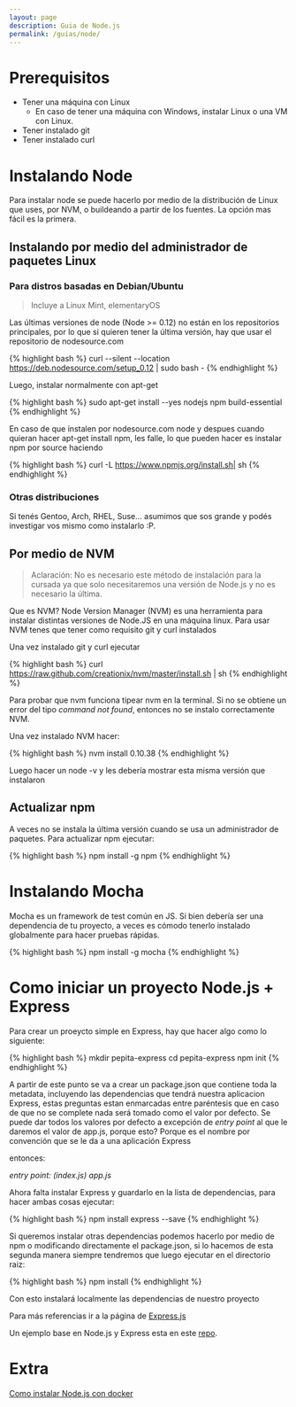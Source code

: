 ```yaml
---
layout: page
description: Guia de Node.js
permalink: /guias/node/
---
```


# Prerequisitos 

* Tener una máquina con Linux
    - En caso de tener una máquina con Windows, instalar Linux o una VM con Linux.
* Tener instalado git
* Tener instalado curl 


# Instalando Node

Para instalar node se puede hacerlo por medio de la distribución de Linux que uses, por NVM,
o buildeando a partir de los fuentes. La opción mas fácil es la primera. 

## Instalando por medio del administrador de paquetes Linux 

### Para distros basadas en Debian/Ubuntu

> Incluye a Linux Mint, elementaryOS

Las últimas versiones de node (Node >= 0.12) no están en los repositorios principales, por lo
que si quieren tener la última versión, hay que usar el repositorio de nodesource.com

{% highlight bash %}
curl --silent --location https://deb.nodesource.com/setup_0.12 | sudo bash -
{% endhighlight %}

Luego, instalar normalmente con apt-get

{% highlight bash %}
sudo apt-get install --yes nodejs npm build-essential
{% endhighlight %}

En caso de que instalen por nodesource.com node y despues cuando quieran hacer apt-get install npm, les falle, lo que pueden hacer es instalar npm por source haciendo

{% highlight bash %}
curl -L https://www.npmjs.org/install.sh| sh
{% endhighlight %}

### Otras distribuciones

Si tenés Gentoo, Arch, RHEL, Suse... asumimos que sos grande y podés investigar vos mismo como instalarlo :P. 

## Por medio de NVM

<blockquote>
Aclaración: No es necesario este método de instalación para la cursada ya que solo necesitaremos
una versión de Node.js y no es necesario la última.
</blockquote>
 

Que es NVM? Node Version Manager (NVM) es una herramienta para instalar distintas versiones de
Node.JS en una máquina linux. Para usar NVM tenes que tener como requisito git y curl instalados
 
Una vez instalado git y curl ejecutar

{% highlight bash %}
curl https://raw.github.com/creationix/nvm/master/install.sh | sh
{% endhighlight %}

Para probar que nvm funciona tipear nvm en la terminal. Si no se obtiene un 
error del tipo *command not found*, entonces no se instalo correctamente NVM.

Una vez instalado NVM hacer:

{% highlight bash %}
nvm install 0.10.38
{% endhighlight %}

Luego hacer un node -v y les debería mostrar esta misma versión que instalaron

## Actualizar npm

A veces no se instala la última versión cuando se usa un administrador de paquetes. Para actualizar
npm ejecutar: 

{% highlight bash %}
npm install -g npm
{% endhighlight %}

# Instalando Mocha

Mocha es un framework de test común en JS. Si bien debería ser una dependencia de tu proyecto, a veces es cómodo tenerlo instalado globalmente para hacer pruebas rápidas. 

{% highlight bash %}
npm install -g mocha
{% endhighlight %}

# Como iniciar un proyecto Node.js + Express

Para crear un proeycto simple en Express, hay que hacer algo como lo siguiente:

{% highlight bash %}
mkdir pepita-express
cd pepita-express
npm init
{% endhighlight %}

A partir de este punto se va a crear un package.json que contiene toda la metadata, incluyendo
las dependencias que tendrá nuestra aplicacion Express, estas preguntas estan enmarcadas entre
paréntesis que en caso de que no se complete nada será tomado como el valor por defecto.
Se puede dar todos los valores por defecto a excepción de *entry point* al que le daremos el valor
de app.js, porque esto? Porque es el nombre por convención que se le da a una aplicación Express

entonces:

*entry point: (index.js) app.js*

Ahora falta instalar Express y guardarlo en la lista de dependencias, para hacer ambas cosas
ejecutar:

{% highlight bash %}
npm install express --save
{% endhighlight %}

Si queremos instalar otras dependencias podemos hacerlo por medio de npm o modificando directamente
el package.json, si lo hacemos de esta segunda manera siempre tendremos que luego ejecutar en el 
directorio raiz:

{% highlight bash %}
npm install
{% endhighlight %}

Con esto instalará localmente las dependencias de nuestro proyecto

Para más referencias ir a la página de [Express.js](http://expressjs.com/starter/installing.html)

Un ejemplo base en Node.js y Express esta en este [repo](https://github.com/arquitecturas-concurrentes/iasc-expressstub-nodejs).

# Extra

[Como instalar Node.js con docker](https://programmaticponderings.wordpress.com/2014/11/17/install-the-latest-versions-of-node-js-and-npm-into-a-docker-ubuntu-container-with-or-without-the-need-for-root-access-easily-update-both-applications-to-the-latest-versions/) 


